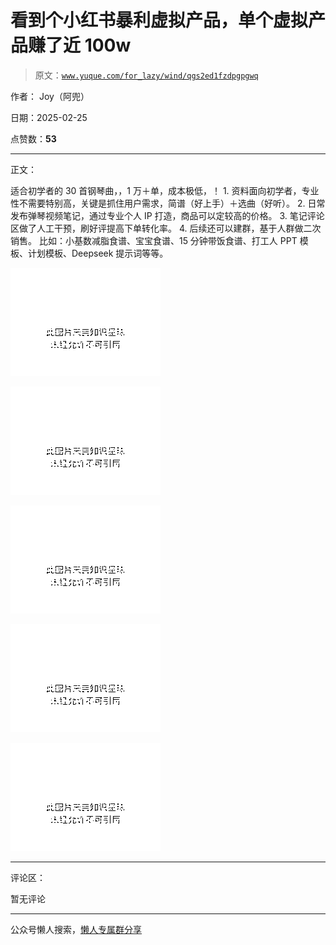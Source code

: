 # 看到个小红书暴利虚拟产品，单个虚拟产品赚了近 100w

> 原文：[`www.yuque.com/for_lazy/wind/qgs2ed1fzdpgpgwq`](https://www.yuque.com/for_lazy/wind/qgs2ed1fzdpgpgwq)

作者： Joy（阿兜）

日期：2025-02-25

点赞数：**53**

* * *

正文：

适合初学者的 30 首钢琴曲，，1 万＋单，成本极低，！ 1. 资料面向初学者，专业性不需要特别高，关键是抓住用户需求，简谱（好上手）＋选曲（好听）。
2. 日常发布弹琴视频笔记，通过专业个人 IP 打造，商品可以定较高的价格。 3. 笔记评论区做了人工干预，刷好评提高下单转化率。 4. 后续还可以建群，基于人群做二次销售。 比如：小基数减脂食谱、宝宝食谱、15 分钟带饭食谱、打工人 PPT 模板、计划模板、Deepseek 提示词等等。

![](img/932f8c10aa3ae240b247c727e0ba6560.png "None")

![](img/5e6c71c9a3f735e561c0379c4b82c547.png "None")

![](img/4b3dfc1f3b926212db83d6a09efcb9ee.png "None")

![](img/301e70ce15148483c3ac92894fda4955.png "None")

![](img/2ceece2de46752ee288eb5da55bc0816.png "None")

* * *

评论区：

暂无评论

* * *

公众号懒人搜索，[懒人专属群分享](https://lazybook.fun/#/blog/group)